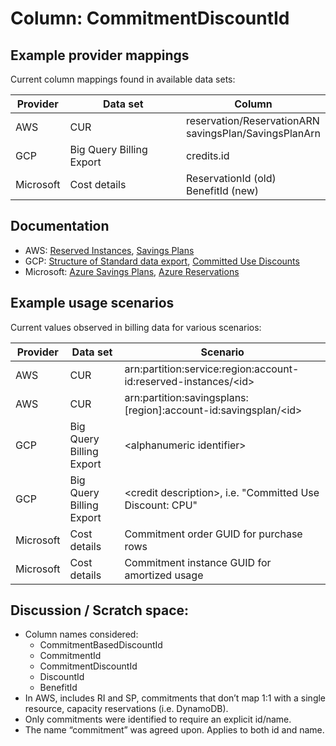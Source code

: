 # Column: CommitmentDiscountId

## Example provider mappings

Current column mappings found in available data sets:

| Provider  | Data set                 | Column                                                   |
| --------- | ------------------------ | -------------------------------------------------------- |
| AWS       | CUR                      | reservation/ReservationARN<br>savingsPlan/SavingsPlanArn |
| GCP       | Big Query Billing Export | credits.id                                               |
| Microsoft | Cost details             | ReservationId (old)<br>BenefitId (new)                   |

## Documentation

- AWS: [Reserved Instances](https://docs.aws.amazon.com/AWSEC2/latest/UserGuide/ec2-reserved-instances.html), [Savings Plans](https://docs.aws.amazon.com/savingsplans/latest/userguide/what-is-savings-plans.html)
- GCP: [Structure of Standard data export](https://cloud.google.com/billing/docs/how-to/export-data-bigquery-tables/standard-usage), [Committed Use Discounts](https://cloud.google.com/docs/cuds)
- Microsoft: [Azure Savings Plans](https://learn.microsoft.com/azure/cost-management-billing/savings-plan/savings-plan-compute-overview), [Azure Reservations](https://learn.microsoft.com/azure/cost-management-billing/reservations/save-compute-costs-reservations)

## Example usage scenarios

Current values observed in billing data for various scenarios:

| Provider  | Data set                 | Scenario                                                         |
| --------- | ------------------------ | ---------------------------------------------------------------- |
| AWS       | CUR                      | arn:partition:service:region:account-id:reserved-instances/\<id> |
| AWS       | CUR                      | arn:partition:savingsplans:[region]:account-id:savingsplan/\<id> |
| GCP       | Big Query Billing Export | \<alphanumeric identifier>                                       |
| GCP       | Big Query Billing Export | \<credit description>, i.e. "Committed Use Discount: CPU"        |
| Microsoft | Cost details             | Commitment order GUID for purchase rows                          |
| Microsoft | Cost details             | Commitment instance GUID for amortized usage                     |

## Discussion / Scratch space:

- Column names considered:
  - CommitmentBasedDiscountId
  - CommitmentId
  - CommitmentDiscountId
  - DiscountId
  - BenefitId
- In AWS, includes RI and SP, commitments that don’t map 1:1 with a single resource, capacity reservations (i.e. DynamoDB).
- Only commitments were identified to require an explicit id/name.
- The name “commitment” was agreed upon. Applies to both id and name.

